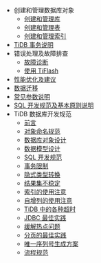 <!-- markdownlint-disable MD007 -->
<!-- markdownlint-disable MD041 -->

- 创建和管理数据库对象
  - [创建和管理库](database-management.md)
  - [创建和管理表](table-management.md)
  - [创建和管理索引](index-management.md)
- [TiDB 事务说明](transaction.md)
- 错误处理及故障排查
  - [故障诊断](troubleshooting.md)
  - [使用 TiFlash](troubleshooting-tiflash.md)
- [性能优化及建议](performance-optimization.md)
- [数据迁移](data-migration.md)
- [常见参数说明](configuration.md)
- [SQL 开发规范及基本原则说明](basic-principles.md)
- TiDB 数据库开发规范
  + [前言](tidb-database-development-specification/introduction.md)
  + [对象命名规范](tidb-database-development-specification/object-naming-guidelines.md)
  + [数据库对象设计](tidb-database-development-specification/database-object-design.md)
  + [数据模型设计](tidb-database-development-specification/database-model-design.md)
  + [SQL 开发规范](tidb-database-development-specification/sql-development-specification.md)
  + [事务限制](tidb-database-development-specification/transaction-restraints.md)
  + [隐式类型转换](tidb-database-development-specification/implicit-type-conversion.md)
  + [结果集不稳定](tidb-database-development-specification/unstable-result-set.md)
  + [索引的使用注意](tidb-database-development-specification/notes-on-indexes.md)
  + [自增列的使用注意](tidb-database-development-specification/notes-on-auto-increment-columns.md)
  + [TiDB 中的各种超时](tidb-database-development-specification/timeouts-in-tidb.md)
  + [JDBC 最佳实践](tidb-database-development-specification/jdbc-best-practices.md)
  + [缓解热点问题](tidb-database-development-specification/mitigation-of-hot-issues.md)
  + [分页的最佳实践](tidb-database-development-specification/best-practices-for-paging.md)
  + [唯一序列号生成方案](tidb-database-development-specification/unique-serial-number-generation-scheme.md)
  + [流程规范](tidb-database-development-specification/process-specification.md)
